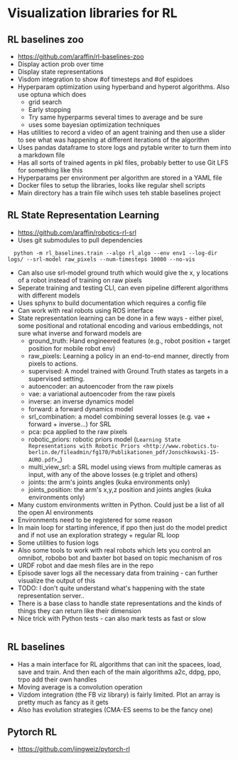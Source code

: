 # Visualization libraries for RL

## RL baselines zoo
* https://github.com/araffin/rl-baselines-zoo
* Display action prob over time
* Display state representations
* Visdom integration to show #of timesteps and #of espidoes
* Hyperparam optimization using hyperband and hyperot algorithms. Also use optuna which does
    * grid search
    * Early stopping
    * Try same hyperparms several times to average and be sure
    * uses some bayesian optimization techniques
* Has utilities to record a video of an agent training and then use a slider to see what was happening at different iterations of the algorithm
* Uses pandas dataframe to store logs and pytable writer to turn them into a markdown file
* Has all sorts of trained agents in pkl files, probably better to use Git LFS for something like this
* Hyperparams per environment per algorithm are stored in a YAML file
* Docker files to setup the libraries, looks like regular shell scripts
* Main directory has a train file wihch uses teh stable baselines project

## RL State Representation Learning
* https://github.com/araffin/robotics-rl-srl
* Uses git submodules to pull dependencies

```
  python -m rl_baselines.train --algo rl_algo --env env1 --log-dir logs/ --srl-model raw_pixels --num-timesteps 10000 --no-vis
```

* Can also use srl-model ground truth which would give the x, y locations of a robot instead of training on raw pixels
* Seperate training and testing CLI, can even pipeline different algorithms with different models
* Uses sphynx to build documentation which requires a config file
* Can work with real robots using  ROS interface
* State representation learning can be done in a few ways - either pixel, some positional and rotational encoding and various embeddings, not sure what inverse and forward models are
    - ground_truth: Hand engineered features (e.g., robot position + target position for mobile robot env)
    - raw_pixels: Learning a policy in an end-to-end manner, directly from pixels to actions.
    - supervised: A model trained with Ground Truth states as targets in a supervised setting.
    - autoencoder: an autoencoder from the raw pixels
    - vae: a variational autoencoder from the raw pixels
    - inverse: an inverse dynamics model
    - forward: a forward dynamics model
    - srl_combination: a model combining several losses (e.g. vae + forward + inverse...) for SRL
    - pca: pca applied to the raw pixels
    - robotic_priors: robotic priors model (`Learning State Representations with Robotic Priors <http://www.robotics.tu-berlin.de/fileadmin/fg170/Publikationen_pdf/Jonschkowski-15-AURO.pdf>`_)
    - multi_view_srl: a SRL model using views from multiple cameras as input, with any of the above losses (e.g triplet and others)
    - joints: the arm's joints angles (kuka environments only)
    - joints_position: the arm's x,y,z position and joints angles (kuka environments only)
* Many custom environments written in Python. Could just be a list of all the open AI environments
* Environments need to be registered for some reason
* In main loop for starting inference, if ppo then just do the model predict and if not use an exploration strategy + regular RL loop
* Some utilities to fusion logs
* Also some tools to work with real robots which lets you control an omnibot, robobo bot and baxter bot based on topic mechanism of ros
* URDF robot and dae mesh files are in the repo
* Episode saver logs all the necessary data from training - can further visualize the output of this
* TODO: I don't quite understand what's happening with the state representation server..
 * There is a base class to handle state representations and the kinds of things they can return like their dimension
 * Nice trick with Python tests - can also mark tests as fast or slow
 
 ```python @pytest.mark.parametrize("baseline", ["supervised", "vae", "autoencoder"])
```

## RL baselines
* Has a main interface for RL algorithms that can init the spacees, load, save and train. And then each of the main algorithms a2c, ddpg, ppo, trpo add their own handles
* Moving average is a convolution operation
* Vizdom integration (the FB viz library) is fairly limited. Plot an array is pretty much as fancy as it gets
* Also has evolution strategies (CMA-ES seems to be the fancy one)

## Pytorch RL
* https://github.com/jingweiz/pytorch-rl


